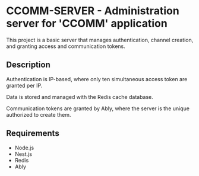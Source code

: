 # CCOMM-SERVER - Administration server for 'CCOMM' application

This project is a basic server that manages authentication, channel creation, and granting access and communication tokens.


## Description

Authentication is IP-based, where only ten simultaneous access token are granted per IP. 

Data is stored and managed with the Redis cache database. 

Communication tokens are granted by Ably, where the server is the unique authorized to create them.


## Requirements
- Node.js
- Nest.js
- Redis
- Ably
